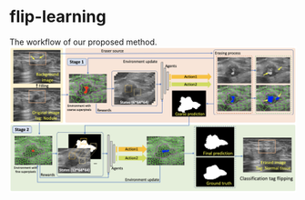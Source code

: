 # flip-learning

The workflow of our proposed method. 
![image](https://github.com/goloooo777/flip-learning/blob/main/images/framework.png)
